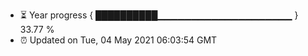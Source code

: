- ⏳ Year progress { ██████████▁▁▁▁▁▁▁▁▁▁▁▁▁▁▁▁▁▁▁▁ } 33.77 %
- ⏰ Updated on Tue, 04 May 2021 06:03:54 GMT

